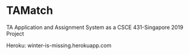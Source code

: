 # TAMatch
TA Application and Assignment System as a CSCE 431-Singapore 2019 Project

Heroku: winter-is-missing.herokuapp.com

